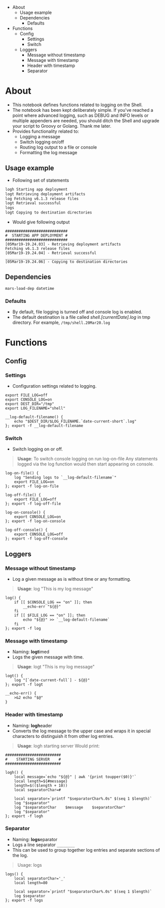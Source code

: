 <!-- MarkdownTOC -->

- About
    - Usage example
    - Dependencies
        - Defaults
- Functions
    - Config
        - Settings
        - Switch
    - Loggers
        - Message without timestamp
        - Message with timestamp
        - Header with timestamp
        - Separator

<!-- /MarkdownTOC -->

# About
- This notebook defines functions related to logging on the Shell.
- The notebook has been kept deliberately simple. If you've reached a point where advanced logging, such as DEBUG and INFO levels or multiple appenders are needed, you should ditch the Shell and upgrade your script to Groovy or Golang. Thank me later.
- Provides functionality related to:
    + Logging a message
    + Switch logging on/off
    + Routing log output to a file or console
    + Formatting the log message

## Usage example
- Following set of statements
```bash
logh Starting app deployment
logt Retrieving deployment artifacts
log Fetching v6.1.3 release files
logt Retrieval successful
logs
logt Copying to destination directories
```
- Would give following output
```
############################
#  STARTING APP DEPLOYMENT #
############################
[05Mar19-19.24.03] - Retrieving deployment artifacts
Fetching v6.1.3 release files
[05Mar19-19.24.04] - Retrieval successful
________________________________________________
[05Mar19-19.24.06] - Copying to destination directories
```

## Dependencies
```shell
mars-load-dep datetime
```

### Defaults
- By default, file logging is turned off and console log is enabled.
- The default destination is a file called *shell.[currentDate].log* in tmp directory. For example, `/tmp/shell.20Mar20.log` 

# Functions
## Config
### Settings
- Configuration settings related to logging.

```shell
export FILE_LOG=off
export CONSOLE_LOG=on
export DEST_DIR="/tmp"
export LOG_FILENAME="shell"

__log-default-filename() {
    echo "$DEST_DIR/$LOG_FILENAME.`date-current-short`.log"
}; export -f __log-default-filename
```

### Switch
- Switch logging on or off.

>**Usage**: To switch console logging on run
log-on-file
Any statements logged via the log function would then start appearing on console.

```shell
log-on-file() {
    log "Sending logs to `__log-default-filename`"
    export FILE_LOG=on
}; export -f log-on-file

log-off-file() {
    export FILE_LOG=off
}; export -f log-off-file

log-on-console() {
    export CONSOLE_LOG=on
}; export -f log-on-console

log-off-console() {
    export CONSOLE_LOG=off
}; export -f log-off-console
```

## Loggers
### Message without timestamp
- Log a given message as is without time or any formatting.

>**Usage**: log "This is my log message" 

```shell
log() {
    if [[ $CONSOLE_LOG == "on" ]]; then
        __echo-err "${@}"
    fi
    if [[ $FILE_LOG == "on" ]]; then
        echo "${@}" >> `__log-default-filename`
    fi
}; export -f log
```

### Message with timestamp
- Naming: **logt**imed
- Logs the given message with time.

>**Usage**: logt "This is my log message"

```shell
logt() {
    log "[`date-current-full`] - ${@}"
}; export -f logt

__echo-err() {
    >&2 echo "$@"
}
```

### Header with timestamp
- Naming: **logh**eader
- Converts the log message to the upper case and wraps it in special characters to distinguish it from other log entries.

>**Usage**: logh starting server
Would print:

```
#########################
#    STARTING SERVER    #
#########################
```

```shell
logh() {
    local message=`echo "${@}" | awk '{print toupper($0)}'`
    local length=${#message}
    length=$(($length + 10))
    local separatorChar=#

    local separator=`printf "$separatorChar%.0s" $(seq 1 $length)`
    log "$separator"
    log "$separatorChar    $message    $separatorChar"
    log "$separator"
}; export -f logh
```

### Separator
- Naming: **logs**eparator
- Logs a line separator `________`
- This can be used to group together log entries and separate sections of the log.

>Usage: logs

```shell
logs() {
    local separatorChar='_'
    local length=80
    
    local separator=`printf "$separatorChar%.0s" $(seq 1 $length)`
    log $separator
}; export -f logs
```

